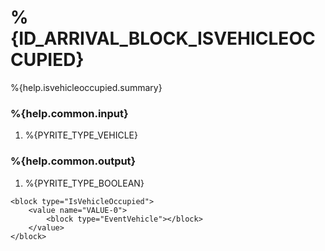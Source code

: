 # %{ID_ARRIVAL_BLOCK_ISVEHICLEOCCUPIED}

%{help.isvehicleoccupied.summary}

### %{help.common.input}

1. %{PYRITE_TYPE_VEHICLE}

### %{help.common.output}

1. %{PYRITE_TYPE_BOOLEAN}

```
<block type="IsVehicleOccupied">
    <value name="VALUE-0">
        <block type="EventVehicle"></block>
    </value>
</block>
```
